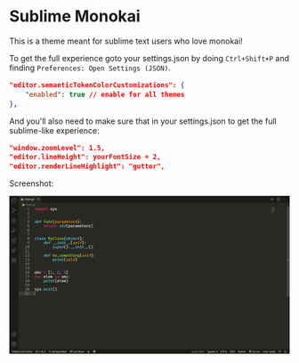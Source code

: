 # Sublime Monokai

This is a theme meant for sublime text users who love monokai!

To get the full experience goto your settings.json by doing `Ctrl+Shift+P` and finding `Preferences: Open Settings (JSON)`.

```json
"editor.semanticTokenColorCustomizations": {
    "enabled": true // enable for all themes
},
```

And you'll also need to make sure that in your settings.json to get the full sublime-like experience:

```json
"window.zoomLevel": 1.5,
"editor.lineHeight": yourFontSize + 2,
"editor.renderLineHighlight": "gutter",
```

Screenshot:

<img src="./screenshot.png">
